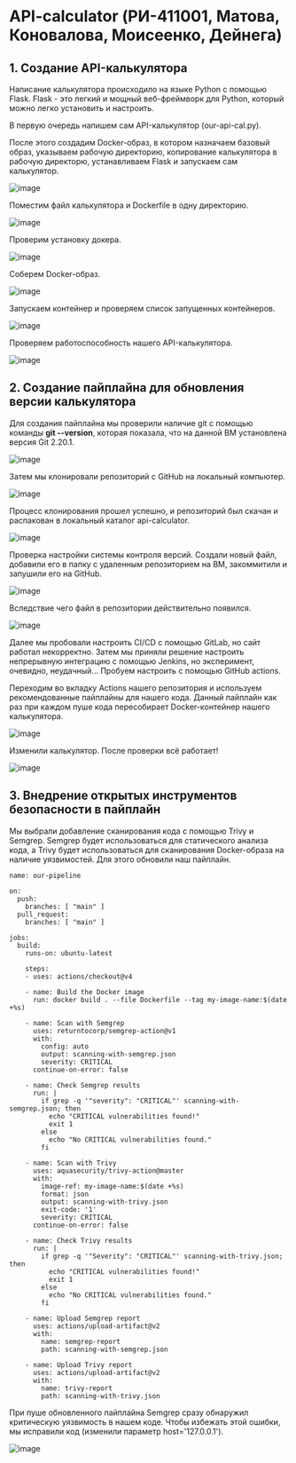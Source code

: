 # API-calculator (РИ-411001, Матова, Коновалова, Моисеенко, Дейнега)
## 1. Создание API-калькулятора
Написание калькулятора происходило на языке Python с помощью Flask. Flask - это легкий и мощный веб-фреймворк для Python, который можно легко установить и настроить.

В первую очередь напишем сам API-калькулятор (our-api-cal.py).

После этого создадим Docker-образ, в котором назначаем базовый образ, указываем рабочую директорию, копирование калькулятора в рабочую директорю, устанавливаем Flask и запускаем сам калькулятор.

![image](https://github.com/user-attachments/assets/25ef447f-f347-4c94-9431-730eef5936f5)


Поместим файл калькулятора и Dockerfile в одну директорию.

![image](https://github.com/user-attachments/assets/d912c398-0877-4d13-ab90-f58c85689f56)

Проверим установку докера.

![image](https://github.com/user-attachments/assets/35beb161-0232-401c-8bd9-775769a77995)

Соберем Docker-образ.

![image](https://github.com/user-attachments/assets/2e0ba375-54e3-4d9e-a320-4225f7b47c28)

Запускаем контейнер и проверяем список запущенных контейнеров. 

![image](https://github.com/user-attachments/assets/e46b9c95-b62a-4a1b-bbcf-b7486726888f)

Проверяем работоспособность нашего API-калькулятора.

![image](https://github.com/user-attachments/assets/b089cb8a-9ed2-469e-87e8-bc613c520399)

## 2. Создание пайплайна для обновления версии калькулятора

Для создания пайплайна мы проверили наличие git с помощью команды **git --version**, которая показала, что на данной ВМ установлена версия Git 2.20.1.

![image](https://github.com/user-attachments/assets/32ffce49-b4e7-4054-9615-20227769065c)

Затем мы клонировали репозиторий с GitHub на локальный компьютер. 

![image](https://github.com/user-attachments/assets/f7c70945-7f4e-41ef-a3f4-2dc2e8d10128)

Процесс клонирования прошел успешно, и репозиторий был скачан и распакован в локальный каталог api-calculator.

![image](https://github.com/user-attachments/assets/c8b04aae-ebd9-4eef-b7d2-e352d310cb40)

Проверка настройки системы контроля версий. Создали новый файл, добавили его в папку с удаленным репозиторием на ВМ, закоммитили и запушили его на GitHub.

![image](https://github.com/user-attachments/assets/eaeb398e-d5db-4fda-8a72-2b81bc3e0f2a)

Вследствие чего файл в репозитории действительно появился.

![image](https://github.com/user-attachments/assets/5527127b-9690-4bc1-9ff0-a05df4b326d4)

Далее мы пробовали настроить CI/CD с помощью GitLab, но сайт работал некорректно. Затем мы приняли решение настроить непрерывную интеграцию с помощью Jenkins, но эксперимент, очевидно, неудачный... Пробуем настроить с помощью GitHub actions.

Переходим во вкладку Actions нашего репозитория и используем рекомендованные пайплайны для нашего кода. Данный пайплайн как раз при каждом пуше кода пересобирает Docker-контейнер нашего калькулятора.

![image](https://github.com/user-attachments/assets/b785f3b8-ed87-4ee2-8d48-5fd095a5237b)

Изменили калькулятор. После проверки всё работает!

![image](https://github.com/user-attachments/assets/8adc5218-4bd8-47e4-9947-e62742ac0fa7)

## 3. Внедрение открытых инструментов безопасности в пайплайн

Мы выбрали добавление сканирования кода с помощью Trivy и Semgrep. Semgrep будет использоваться для статического анализа кода, а Trivy будет использоваться для сканирования Docker-образа на наличие уязвимостей. Для этого обновили наш пайплайн.

```
name: our-pipeline

on:
  push:
    branches: [ "main" ]
  pull_request:
    branches: [ "main" ]

jobs:
  build:
    runs-on: ubuntu-latest

    steps:
    - uses: actions/checkout@v4

    - name: Build the Docker image
      run: docker build . --file Dockerfile --tag my-image-name:$(date +%s)

    - name: Scan with Semgrep
      uses: returntocorp/semgrep-action@v1
      with:
        config: auto
        output: scanning-with-semgrep.json
        severity: CRITICAL
      continue-on-error: false

    - name: Check Semgrep results
      run: |
        if grep -q '"severity": "CRITICAL"' scanning-with-semgrep.json; then
          echo "CRITICAL vulnerabilities found!"
          exit 1
        else
          echo "No CRITICAL vulnerabilities found."
        fi

    - name: Scan with Trivy
      uses: aquasecurity/trivy-action@master
      with:
        image-ref: my-image-name:$(date +%s)
        format: json
        output: scanning-with-trivy.json
        exit-code: '1'
        severity: CRITICAL
      continue-on-error: false

    - name: Check Trivy results
      run: |
        if grep -q '"Severity": "CRITICAL"' scanning-with-trivy.json; then
          echo "CRITICAL vulnerabilities found!"
          exit 1
        else
          echo "No CRITICAL vulnerabilities found."
        fi

    - name: Upload Semgrep report
      uses: actions/upload-artifact@v2
      with:
        name: semgrep-report
        path: scanning-with-semgrep.json

    - name: Upload Trivy report
      uses: actions/upload-artifact@v2
      with:
        name: trivy-report
        path: scanning-with-trivy.json
```

При пуше обновленного пайплайна Semgrep сразу обнаружил критическую уязвимость в нашем коде. Чтобы избежать этой ошибки, мы исправили код (изменили параметр host='127.0.0.1').

![image](https://github.com/user-attachments/assets/ac587c5c-0d97-44b1-914e-4351deebaca1)




